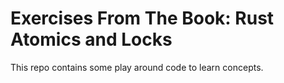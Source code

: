 # Exercises From The Book: Rust Atomics and Locks

This repo contains some play around code to learn concepts.
